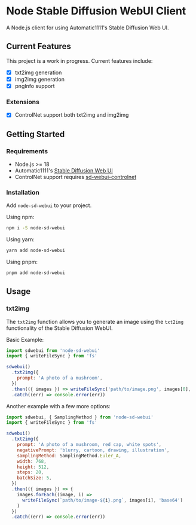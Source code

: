 # Node Stable Diffusion WebUI Client

A Node.js client for using Automatic1111's Stable Diffusion Web UI.

## Current Features

This project is a work in progress. Current features include:

- [x] txt2img generation
- [x] img2img generation
- [x] pngInfo support

### Extensions

- [x] ControlNet support both txt2img and img2img

## Getting Started

### Requirements

- Node.js >= 18
- Automatic1111's
  [Stable Diffusion Web UI](https://github.com/AUTOMATIC1111/stable-diffusion-webui/)
- ControlNet support requires
  [sd-webui-controlnet](https://github.com/Mikubill/sd-webui-controlnet)

### Installation

Add `node-sd-webui` to your project.

Using npm:

```sh
npm i -S node-sd-webui
```

Using yarn:

```sh
yarn add node-sd-webui
```

Using pnpm:

```sh
pnpm add node-sd-webui
```

## Usage

### txt2img

The `txt2img` function allows you to generate an image using the `txt2img`
functionality of the Stable Diffusion WebUI.

Basic Example:

```js
import sdwebui from 'node-sd-webui'
import { writeFileSync } from 'fs'

sdwebui()
  .txt2img({
    prompt: 'A photo of a mushroom',
  })
  .then(({ images }) => writeFileSync('path/to/image.png', images[0], 'base64'))
  .catch((err) => console.error(err))
```

Another example with a few more options:

```js
import sdwebui, { SamplingMethod } from 'node-sd-webui'
import { writeFileSync } from 'fs'

sdwebui()
  .txt2img({
    prompt: 'A photo of a mushroom, red cap, white spots',
    negativePrompt: 'blurry, cartoon, drawing, illustration',
    samplingMethod: SamplingMethod.Euler_A,
    width: 768,
    height: 512,
    steps: 20,
    batchSize: 5,
  })
  .then(({ images }) => {
    images.forEach((image, i) =>
      writeFileSync(`path/to/image-${i}.png`, images[i], 'base64')
    )
  })
  .catch((err) => console.error(err))
```
